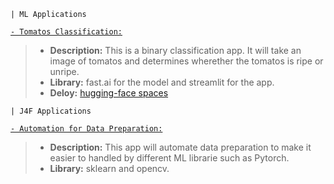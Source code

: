 
`| ML Applications`

[`- Tomatos Classification:`](https://ripe-or-unripe-tomatos-classification.streamlit.app/) 
> - **Description:** This is a binary classification app. It will take an image of tomatos and determines wherether the tomatos is ripe or unripe.
> - **Library:** fast.ai for the model and streamlit for the app.
> - **Deloy:** [hugging-face spaces](https://huggingface.co/spaces/andtr-2021/ripe-tomato-or-unrip-tomato?logs=container)


`| J4F Applications`

[`- Automation for Data Preparation:`](https://huggingface.co/spaces/andtr-2021/automation-for-data-preparation)
> - **Description:** This app will automate data preparation to make it easier to handled by different ML librarie such as Pytorch. 
> - **Library:** sklearn and opencv.
